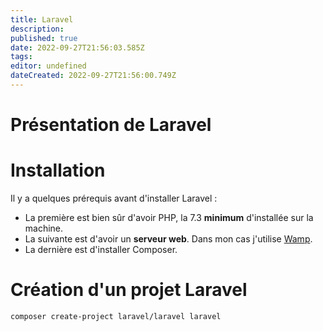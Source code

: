 ```yaml
---
title: Laravel
description: 
published: true
date: 2022-09-27T21:56:03.585Z
tags: 
editor: undefined
dateCreated: 2022-09-27T21:56:00.749Z
---
```


# Présentation de Laravel


# Installation

Il y a quelques prérequis avant d'installer Laravel : 
- La première est bien sûr d'avoir PHP, la 7.3 **minimum** d'installée sur la machine.
- La suivante est d'avoir un **serveur web**. Dans mon cas j'utilise [Wamp](../work-environment/development/wamp.md).
- La dernière est d'installer Composer.


# Création d'un projet Laravel
```
composer create-project laravel/laravel laravel
```